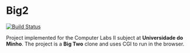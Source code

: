 # Big2
[![Build Status](https://travis-ci.org/jcm300/Big2.svg?branch=master)](https://travis-ci.org/jcm300/Big2)

Project implemented for the Computer Labs II subject at **Universidade do Minho**.
The project is a **Big Two** clone and uses CGI to run in the browser.
